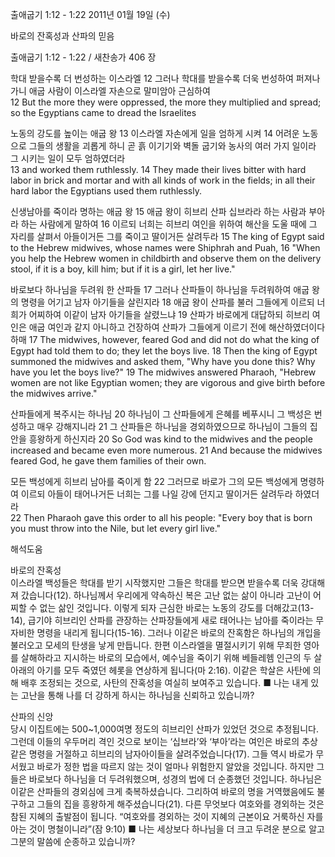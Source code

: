 출애굽기 1:12 - 1:22 
2011년 01월 19일 (수)

바로의 잔혹성과 산파의 믿음



출애굽기 1:12 - 1:22 / 새찬송가 406 장


학대 받을수록 더 번성하는 이스라엘
12 그러나 학대를 받을수록 더욱 번성하여 퍼져나가니 애굽 사람이 이스라엘 자손으로 말미암아 근심하여  
12 But the more they were oppressed, the more they multiplied and spread; so the Egyptians came to dread the Israelites 

노동의 강도를 높이는 애굽 왕
13 이스라엘 자손에게 일을 엄하게 시켜 14 어려운 노동으로 그들의 생활을 괴롭게 하니 곧 흙 이기기와 벽돌 굽기와 농사의 여러 가지 일이라 그 시키는 일이 모두 엄하였더라  
13 and worked them ruthlessly. 14 They made their lives bitter with hard labor in brick and mortar and with all kinds of work in the fields; in all their hard labor the Egyptians used them ruthlessly. 

신생남아를 죽이라 명하는 애굽 왕
15 애굽 왕이 히브리 산파 십브라라 하는 사람과 부아라 하는 사람에게 말하여 16 이르되 너희는 히브리 여인을 위하여 해산을 도울 때에 그 자리를 살펴서 아들이거든 그를 죽이고 딸이거든 살려두라
15 The king of Egypt said to the Hebrew midwives, whose names were Shiphrah and Puah, 16 "When you help the Hebrew women in childbirth and observe them on the delivery stool, if it is a boy, kill him; but if it is a girl, let her live." 

바로보다 하나님을 두려워 한 산파들
17 그러나 산파들이 하나님을 두려워하여 애굽 왕의 명령을 어기고 남자 아기들을 살린지라 18 애굽 왕이 산파를 불러 그들에게 이르되 너희가 어찌하여 이같이 남자 아기들을 살렸느냐 19 산파가 바로에게 대답하되 히브리 여인은 애굽 여인과 같지 아니하고 건장하여 산파가 그들에게 이르기 전에 해산하였더이다 하매
17 The midwives, however, feared God and did not do what the king of Egypt had told them to do; they let the boys live. 18 Then the king of Egypt summoned the midwives and asked them, "Why have you done this? Why have you let the boys live?" 19 The midwives answered Pharaoh, "Hebrew women are not like Egyptian women; they are vigorous and give birth before the midwives arrive." 

산파들에게 복주시는 하나님
20 하나님이 그 산파들에게 은혜를 베푸시니 그 백성은 번성하고 매우 강해지니라 21 그 산파들은 하나님을 경외하였으므로 하나님이 그들의 집안을 흥왕하게 하신지라
20 So God was kind to the midwives and the people increased and became even more numerous. 21 And because the midwives feared God, he gave them families of their own.

모든 백성에게 히브리 남아를 죽이게 함
22 그러므로 바로가 그의 모든 백성에게 명령하여 이르되 아들이 태어나거든 너희는 그를 나일 강에 던지고 딸이거든 살려두라 하였더라  
22 Then Pharaoh gave this order to all his people: "Every boy that is born you must throw into the Nile, but let every girl live."

해석도움





바로의 잔혹성  
이스라엘 백성들은 학대를 받기 시작했지만 그들은 학대를 받으면 받을수록 더욱 강대해져 갔습니다(12). 하나님께서 우리에게 약속하신 복은 고난 없는 삶이 아니라 고난이 어찌할 수 없는 삶인 것입니다. 이렇게 되자 근심한 바로는 노동의 강도를 더해갔고(13-14), 급기야 히브리인 산파를 관장하는 산파장들에게 새로 태어나는 남아를 죽이라는 무자비한 명령을 내리게 됩니다(15-16). 그러나 이같은 바로의 잔혹함은 하나님의 개입을 불러오고 모세의 탄생을 낳게 만듭니다. 한편 이스라엘을 멸절시키기 위해 무죄한 영아를 살해하라고 지시하는 바로의 모습에서, 예수님을 죽이기 위해 베들레헴 인근의 두 살 아래의 아기를 모두 죽였던 헤롯을 연상하게 됩니다(마 2:16). 이같은 학살은 사탄에 의해 배후 조정되는 것으로, 사탄의 잔혹성을 여실히 보여주고 있습니다. 
■ 나는 내게 있는 고난을 통해 나를 더 강하게 하시는 하나님을 신뢰하고 있습니까?

산파의 신앙  
당시 이집트에는 500~1,000여명 정도의 히브리인 산파가 있었던 것으로 추정됩니다. 그런데 이들의 우두머리 격인 것으로 보이는 ‘십브라’와 ‘부아’라는 여인은 바로의 추상같은 명령을 거절하고 히브리의 남자아이들을 살려주었습니다(17). 그들 역시 바로가 무서웠고 바로가 정한 법을 따르지 않는 것이 얼마나 위험한지 알았을 것입니다. 하지만 그들은 바로보다 하나님을 더 두려워했으며, 성경의 법에 더 순종했던 것입니다. 하나님은 이같은 산파들의 경외심에 크게 축복하셨습니다. 그리하여 바로의 명을 거역했음에도 불구하고 그들의 집을 흥왕하게 해주셨습니다(21). 다른 무엇보다 여호와를 경외하는 것은 참된 지혜의 출발점이 됩니다. “여호와를 경외하는 것이 지혜의 근본이요 거룩하신 자를 아는 것이 명철이니라”(잠 9:10)
■ 나는 세상보다 하나님을 더 크고 두려운 분으로 알고 그분의 말씀에 순종하고 있습니까?